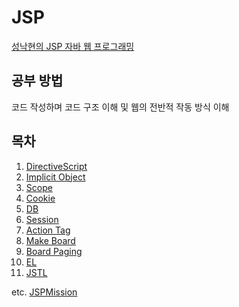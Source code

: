 # JSP

[성낙현의 JSP 자바 웹 프로그래밍](https://github.com/goldenrabbit2020/musthave_jsp)

## 공부 방법
코드 작성하며 코드 구조 이해 및 웹의 전반적 작동 방식 이해

## 목차
1. [DirectiveScript](https://github.com/JinhyeokKo/JSP/tree/main/webapp/DirectiveScript)
2. [Implicit Object](https://github.com/JinhyeokKo/JSP/tree/main/webapp/ImplicitObject)
3. [Scope](https://github.com/JinhyeokKo/JSP/tree/main/webapp/Scope)
4. [Cookie](https://github.com/JinhyeokKo/JSP/tree/main/webapp/Cookie)
5. [DB](https://github.com/JinhyeokKo/JSP/tree/main/webapp/JDBC)
6. [Session](https://github.com/JinhyeokKo/JSP/tree/main/webapp/Session)
7. [Action Tag](https://github.com/JinhyeokKo/JSP/tree/main/webapp/ActionTag)
8. [Make Board](https://github.com/JinhyeokKo/JSP/tree/main/webapp/Board)
9. [Board Paging](https://github.com/JinhyeokKo/JSP/tree/main/webapp/PagingBoard)
10. [EL](https://github.com/JinhyeokKo/JSP/tree/main/webapp/EL)
11. [JSTL](https://github.com/JinhyeokKo/JSP/tree/main/webapp/JSTL)

etc. [JSPMission](https://github.com/JinhyeokKo/JSP/tree/main/webapp/JSPMission)
